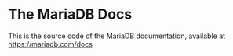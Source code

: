 # The MariaDB Docs

This is the source code of the MariaDB documentation, available at https://mariadb.com/docs
